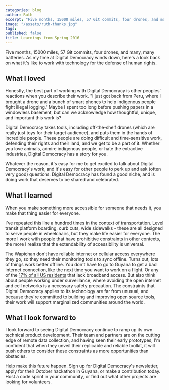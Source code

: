 ```yaml
---
categories: blog
author: Ruth
excerpt: "Five months, 15000 miles, 57 Git commits, four drones, and many, many batteries. As my time at Digital Democracy winds down, here's a look back on what it's like to work with technology for the defense of human rights."
image: "/assets/ruth-thanks.jpg"
tags:
published: false
title: Learnings from Spring 2016
---
```


Five months, 15000 miles, 57 Git commits, four drones, and many, many batteries. As my time at Digital Democracy winds down, here's a look back on what it's like to work with technology for the defense of human rights.

## What I loved

Honestly, the best part of working with Digital Democracy is other peoples' reactions when you describe their work. "I just got back from Peru, where I brought a drone and a bunch of smart phones to help indigenous people fight illegal logging." Maybe I spent too long before pushing papers in a windowless basement, but can we acknowledge how thoughtful, unique, and important this work is?

Digital Democracy takes tools, including off-the-shelf drones (which are really just toys for their target audience), and puts them in the hands of incredible people. These people are doing difficult and time-sensitive work, defending their rights and their land, and we get to be a part of it. Whether you love animals, admire indigenous people, or hate the extractive industries, Digital Democracy has a story for you.

Whatever the reason, it's easy for me to get excited to talk about Digital Democracy's work, and it's easy for other people to perk up and ask (often very good) questions. Digital Democracy has found a good niche, and is doing work that deserves to be shared and celebrated.

## What I learned

When you make something more accessible for someone that needs it, you make that thing easier for everyone.

I've repeated this line a hundred times in the context of transportation. Level transit platform boarding, curb cuts, wide sidewalks - these are all designed to serve people in wheelchairs, but they make life easier for everyone. The more I work with people that have prohibitive constraints in other contexts, the more I realize that the extendability of accessibility is universal.

The Wapichan don't have reliable internet or cellular access everywhere they go, so they need their monitoring tools to sync offline. Turns out, lots of things work better offline. You don't have to go to Guyana to get a bad internet connection, like the next time you want to work on a flight. Or any of the [17% of all US residents](https://www.fcc.gov/reports-research/reports/broadband-progress-reports/2015-broadband-progress-report) that lack broadband access. But also think about people working under surveillance, where avoiding the open internet and cell networks is a necessary safety precaution. The constraints that Digital Democracy applies to its technology are far from unusual, and because they're committed to building and improving open source tools, their work will support marginalized communities around the world.


## What I look forward to

I look forward to seeing Digital Democracy continue to ramp up its own technical product development. Their team and partners are on the cutting edge of remote data collection, and having seen their early prototypes, I'm confident that when they unveil their replicable and reliable toolkit, it will push others to consider these constraints as more opportunities than obstacles.

Help make this future happen. Sign up for Digital Democracy's newsletter, apply for their October hackathon in Guyana, or make a contribution today. Host a code sprint in your community, or find out what other projects are looking for volunteers.
